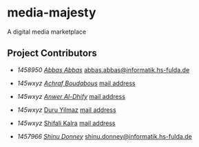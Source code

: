 # media-majesty
A digital media marketplace


## Project Contributors

- _1458950_
_[Abbas Abbas](https://github.com/AbbasRabbani)_
[abbas.abbas@informatik.hs-fulda.de](mailto:abbas.abbas@informatik.hs-fulda.de)

- _145wxyz_ 
_[Achraf Boudabous](https://github.com/BoudabousAchraf)_
[mail address]()

- _145wxyz_
_[Anwer Al-Dhify](https://github.com/AnwerHSFulda)_
[mail address]()

- _145wxyz_
[Duru Yilmaz](https://github.com/dyilmaz03)
[mail address]()

- _145wxyz_
[Shifali Kalra](https://github.com/shifalikalra)
[mail address]()

- _1457966_
_[Shinu Donney](https://github.com/7ze)_
[shinu.donney@informatik.hs-fulda.de](mailto:shinu.donney@informatik.hs-fulda.de)
